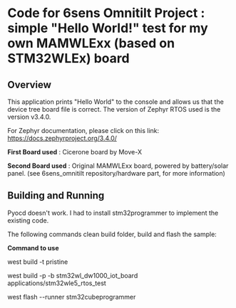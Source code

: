 # Code for 6sens Omnitilt Project : simple "Hello World!" test for my own MAMWLExx (based on STM32WLEx) board

## Overview
This application prints "Hello World" to the console and allows us that the device tree board file is correct. The version of Zephyr RTOS used is the version v3.4.0.

For Zephyr documentation, please click on this link: https://docs.zephyrproject.org/3.4.0/

**First Board used** :  Cicerone board by Move-X 

**Second Board used** : Original MAMWLExx board, powered by battery/solar panel. (see 6sens_omnitilt repository/hardware part, for more information)

## Building and Running
Pyocd doesn't work. I had to install stm32programmer to implement the existing code.

The following commands clean build folder, build and flash the sample:

**Command to use**

west build -t pristine

west build -p -b stm32wl_dw1000_iot_board applications/stm32wle5_rtos_test

west flash --runner stm32cubeprogrammer